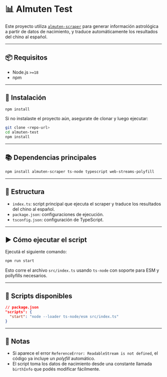 # 📊 Almuten Test

Este proyecto utiliza [`almuten-scraper`](https://www.npmjs.com/package/almuten-scraper) para generar información astrológica a partir de datos de nacimiento, y traduce automáticamente los resultados del chino al español.

---

## 📦 Requisitos

- Node.js `>=18`
- npm

---

## 📁 Instalación

```bash
npm install
```

Si no instalaste el proyecto aún, asegurate de clonar y luego ejecutar:

```bash
git clone <repo-url>
cd almuten-test
npm install
```

---

## 📚 Dependencias principales

```bash
npm install almuten-scraper ts-node typescript web-streams-polyfill
```

---

## 🧠 Estructura

- `index.ts`: script principal que ejecuta el scraper y traduce los resultados del chino al español.
- `package.json`: configuraciones de ejecución.
- `tsconfig.json`: configuración de TypeScript.

---

## ▶️ Cómo ejecutar el script

Ejecutá el siguiente comando:

```bash
npm run start
```

Esto corre el archivo `src/index.ts` usando `ts-node` con soporte para ESM y pollyfills necesarios.

---

## 🔧 Scripts disponibles

```json
// package.json
"scripts": {
  "start": "node --loader ts-node/esm src/index.ts"
}
```

---

## 📝 Notas

- Si aparece el error `ReferenceError: ReadableStream is not defined`, el código ya incluye un *polyfill* automático.
- El script toma los datos de nacimiento desde una constante llamada `birthInfo` que podés modificar fácilmente.